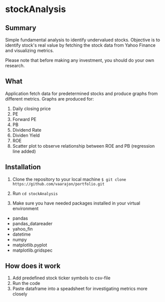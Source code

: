 # stockAnalysis

## Summary
Simple fundamental analysis to identify undervalued stocks. Objective is to identify stock's real value by fetching the stock data from Yahoo Finance and visualizing metrics.

Please note that before making any investment, you should do your own research.

## What
Application fetch data for predetermined stocks and produce graphs from different metrics. Graphs are produced for:
1. Daily closing price
2. PE
3. Forward PE
4. PB
5. Dividend Rate
6. Dividen Yield
7. ROE
9. Scatter plot to observe relationship between ROE and PB (regression line added)

## Installation
1. Clone the repository to your local machine 
`$ git clone https://github.com/vaarajon/portfolio.git`

2. Run `cd stockAnalysis`

3. Make sure you have needed packages installed in your virtual environment
- pandas
- pandas_datareader
- yahoo_fin
- datetime
- numpy
- matplotlib.pyplot
- matplotlib.gridspec

## How does it work
1. Add predefined stock ticker symbols to csv-file
2. Run the code
3. Paste dataframe into a speadsheet for investigating metrics more closely




